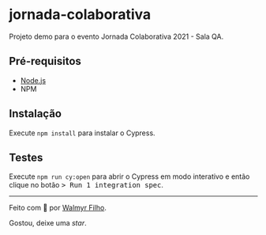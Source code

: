 # jornada-colaborativa
Projeto demo para o evento Jornada Colaborativa 2021 - Sala QA.

## Pré-requisitos

- [Node.js](http://nodejs.org)
- NPM

## Instalação

Execute `npm install` para instalar o Cypress.

## Testes

Execute `npm run cy:open` para abrir o Cypress em modo interativo e então clique no botão <kbd>> Run 1 integration spec</kbd>.

___

Feito com 💚 por [Walmyr Filho](https://walmyrfilho.com).

Gostou, deixe uma _star_.
